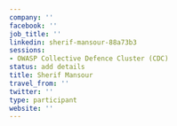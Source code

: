 ```yaml
---
company: ''
facebook: ''
job_title: ''
linkedin: sherif-mansour-88a73b3
sessions:
- OWASP Collective Defence Cluster (CDC)
status: add details
title: Sherif Mansour
travel_from: ''
twitter: ''
type: participant
website: ''
---
```


<!-- put more details about participant here -->